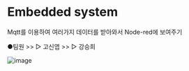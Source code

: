 # Embedded system
Mqtt를 이용하여 여러가지 데이터를 받아와서 Node-red에 보여주기
>
●팀원  >>
▷ 고신엽  >>
▷ 강승희  

![image](https://user-images.githubusercontent.com/94602114/174531314-c2d98807-51cd-43c5-b5d8-b0eafc8da0b4.png)
